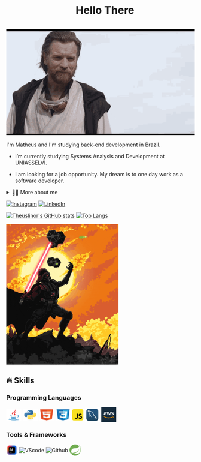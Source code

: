 <!--título-->
<div id="user-content-toc">
  <ul align="center">
    <summary><h1 style="display: inline-block">Hello There</h1></summary>
</div>

<div align="center">
    <img src="https://github.com/theuslinor/theuslinor/blob/main/images/hellothere.gif" alt="Hello There Kenobi">
</div>

<!-- Presentation -->
<p>
  I'm Matheus and I'm studying back-end development in Brazil.

  -  I’m currently studying Systems Analysis and Development at UNIASSELVI.

  -  I am looking for a job opportunity. My dream is to one day work as a software developer.
</p>

<!-- Dropdown -->
<details>
  <summary>👨‍💻 More about me</summary>

  - 💬 I am 24 years old, currently living in Brazil. I have experience with back-end development using Java Spring Boot 3, Python, MySQL, and I am actively seeking new technologies that can enhance my professional skills. My English skills are currently intermediate, but I am working to improve them to fluency. I had a professional experience that greatly helped me improve my communication, learning abilities, teamwork, and analytical mindset.

  - 💻 Since child, I have loved playing video games, especially on the computer. This passion led me to explore and tinker with computer components in an attempt to improve gaming performance. This constant quest for knowledge about computers sparked a deep interest in the field of technology. I believe it was this path that led me to software development, and that's why I have so much love for what I do.
  
  - 🎮 In my free time, I greatly enjoy playing games. I see it as a way to unwind and give my mind a break after a week of studying. Currently, I've been playing more casual campaign-based games, but my lifelong passion is racing. I enjoy playing various arcade and racing simulators. Certainly, it's the genre of game I love the most.

[![Steam](https://img.shields.io/badge/Steam-000000?style=for-the-badge&logo=steam&logoColor=white)](https://steamcommunity.com/profiles/76561198083029831/)

</details>

<!-- Links -->
[![Instagram](https://img.shields.io/badge/Instagram-E4405F?style=for-the-badge&logo=instagram&logoColor=white)](https://www.instagram.com/theuslinor/)
[![LinkedIn](https://img.shields.io/badge/LinkedIn-0077B5?style=for-the-badge&logo=linkedin&logoColor=white)](https://www.linkedin.com/in/matheus-dos-santos-b47825268/)

<!-- GithubStats -->
[![Theuslinor's GitHub stats](https://github-readme-stats.vercel.app/api?username=theuslinor&show_icons=true&theme=chartreuse-dark)](https://github.com/anuraghazra/github-readme-stats)
[![Top Langs](https://github-readme-stats.vercel.app/api/top-langs/?username=theuslinor&theme=chartreuse-dark)](https://github.com/theuslinor/github-readme-stats)

<!-- Portfolio
## Portfolio:
- [Python - Exploratory data analysis](https://github.com/VariableBee/EDA_Loggi)
- [Google Data Studio - COVID-19 Interactive Dashboard](https://github.com/VariableBee/COVID_19_DASHBOARD)
- [SQL - Querying and analyzing data with AWS Athena](https://github.com/VariableBee/AWS_Athena_Queries)
- [C - Registration and query system](https://github.com/VariableBee/Cartorio)
 -->
<!-- GIF -->
<p align="left">
  <img align="center" src="https://github.com/theuslinor/theuslinor/blob/main/images/darth%20vader.gif" alt="Darth Vader" width="300px">
</p>


## 🔥 Skills
<!-- Skills: Programming Languages -->
  <div style="flex-basis: 48%;">
    <h3>Programming Languages</h3>
    <img align="center" alt="Java" height="30" width="40" src="https://github.com/theuslinor/theuslinor/blob/main/images/java_original_logo_icon_146458.png">
    <img align="center" alt="Python" height="30" width="40" src="https://raw.githubusercontent.com/devicons/devicon/master/icons/python/python-original.svg">
    <img align="center" alt="HTML" height="30" width="40" src="https://raw.githubusercontent.com/devicons/devicon/master/icons/html5/html5-original.svg">
    <img align="center" alt="CSS" height="30" width="40" src="https://raw.githubusercontent.com/devicons/devicon/master/icons/css3/css3-original.svg">
    <img align="center" alt="JavaScript" height="30" width="30" src="https://github.com/theuslinor/theuslinor/blob/main/images/javascript_icon_130900.png">
    <img align="center" alt="MySQL" height="40" width="40" src="https://github.com/theuslinor/theuslinor/blob/main/images/mysql_workbench_macos_bigsur_icon_189924.png">
    <img align="center" alt="AWS Cloud Practitioner" height="40" width="40" src="https://github.com/theuslinor/theuslinor/blob/main/images/aws-app-icon.jpg">
  </div>
  
  <!-- Skills: Tools & Frameworks -->
  <div style="flex-basis: 48%;">
    <h3>Tools & Frameworks</h3>
    <img align="center" alt="Intellij" height="30" width="30" src="https://github.com/theuslinor/theuslinor/blob/main/images/intellij_macos_bigsur_icon_190061.png">
    <img align="center" alt="VScode" height="30" width="40" src="https://cdn.jsdelivr.net/gh/devicons/devicon/icons/vscode/vscode-original.svg">
    <img align="center" alt="Github" height="30" width="40" src="https://cdn.jsdelivr.net/gh/devicons/devicon/icons/git/git-original.svg">
    <img align="center" alt="Spring-Boot" height="30" width="30" src="https://github.com/theuslinor/theuslinor/blob/main/images/spring-icon-256x256-2efvkvky.png">
  </div>
  
  <!-- Skills: Libraries 
  <div style="flex-basis: 48%;">
    <h3>Libraries</h3>
  </div>-->
